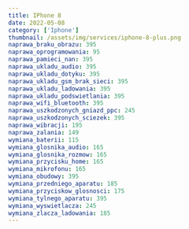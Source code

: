 ```yaml
---
title: IPhone 8
date: 2022-05-08
category: ['Iphone']
thumbnail: /assets/img/services/iphone-8-plus.png
naprawa_braku_obrazu: 395
naprawa_oprogramowania: 95
naprawa_pamieci_nan: 395
naprawa_ukladu_audio: 395
naprawa_ukladu_dotyku: 395
naprawa_ukladu_gsm_brak_sieci: 395
naprawa_ukladu_ladowania: 395
naprawa_ukladu_podswietlania: 395
naprawa_wifi_bluetooth: 395
naprawa_uszkodzonych_gniazd_ppc: 245
naprawa_uszkodzonych_sciezek: 395
naprawa_wibracji: 195
naprawa_zalania: 149
wymiana_baterii: 115
wymiana_glosnika_audio: 165
wymiana_glosnika_rozmow: 165
wymiana_przycisku_home: 165
wymiana_mikrofonu: 165
wymiana_obudowy: 395
wymiana_przedniego_aparatu: 185
wymiana_przyciskow_glosnosci: 175
wymiana_tylnego_aparatu: 395
wymiana_wyswietlacza: 245
wymiana_zlacza_ladowania: 185 
---
```


